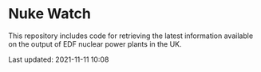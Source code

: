 # Nuke Watch

This repository includes code for retrieving the latest information available on the output of EDF nuclear power plants in the UK.

Last updated: 2021-11-11 10:08